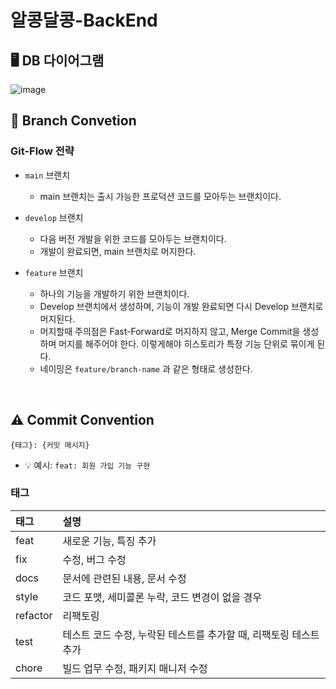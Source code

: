 # 알콩달콩-BackEnd

## 🖥️ DB 다이어그램
![image](https://github.com/alkong-dalkong/BackEnd/assets/123547179/99e0be92-bc28-44aa-b772-946af79b1b1d)

## 🤝 Branch Convetion

### Git-Flow 전략

- `main` 브랜치
  - main 브랜치는 출시 가능한 프로덕션 코드를 모아두는 브랜치이다.

- `develop` 브랜치
  - 다음 버전 개발을 위한 코드를 모아두는 브랜치이다.
  - 개발이 완료되면, main 브랜치로 머지한다.

- `feature` 브랜치
  - 하나의 기능을 개발하기 위한 브랜치이다.
  - Develop 브랜치에서 생성하며, 기능이 개발 완료되면 다시 Develop 브랜치로 머지된다.
  - 머지할때 주의점은 Fast-Forward로 머지하지 않고, Merge Commit을 생성하며 머지를 해주어야 한다. 이렇게해야 히스토리가 특정 기능 단위로 묶이게 된다.
  - 네이밍은 `feature/branch-name` 과 같은 형태로 생성한다.

<br>

## ⚠️ Commit Convention

```
{태그}: {커밋 메시지}
```

- 💡 예시: `feat: 회원 가입 기능 구현`

### 태그

| 태그       | 설명                           |
|:---------|:-----------------------------|
| feat     | 새로운 기능, 특징 추가                |
| fix      | 수정, 버그 수정                    |
| docs     | 문서에 관련된 내용, 문서 수정            |
| style    | 코드 포맷, 세미콜론 누락, 코드 변경이 없을 경우 |
| refactor | 리팩토링                         |
| test     | 테스트 코드 수정, 누락된 테스트를 추가할 때, 리팩토링 테스트 추가                            |
| chore    | 빌드 업무 수정, 패키지 매니저 수정         |

<br>
